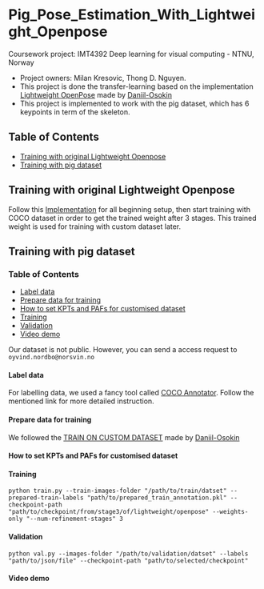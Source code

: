 # Pig_Pose_Estimation_With_Lightweight_Openpose
Coursework project: IMT4392 Deep learning for visual computing - NTNU, Norway

- Project owners: Milan Kresovic, Thong D. Nguyen.
- This project is done the transfer-learning based on the implementation [Lightweight OpenPose](https://github.com/Daniil-Osokin/lightweight-human-pose-estimation.pytorch) made by [Daniil-Osokin](https://github.com/Daniil-Osokin)
- This project is implemented to work with the pig dataset, which has 6 keypoints in term of the skeleton. 

## Table of Contents

* [Training with original Lightweight Openpose](#Training-with-original-Lightweight-Openpose)
* [Training with pig dataset](#Training-with-pig-dataset)

## Training with original Lightweight Openpose
Follow this [Implementation](https://github.com/Daniil-Osokin/lightweight-human-pose-estimation.pytorch) for all beginning setup, then start training with COCO dataset in order to get the trained weight after 3 stages. This trained weight is used for training with custom dataset later. 

## Training with pig dataset
### Table of Contents

* [Label data](#label-data)
* [Prepare data for training](#prepare-data-for-training)
* [How to set KPTs and PAFs for customised dataset](#How-to-set-KPTs-and-PAFs-for-customised-dataset)
* [Training](#training)
* [Validation](#validation)
* [Video demo](#video-demo)

Our dataset is not public. However, you can send a access request to `oyvind.nordbo@norsvin.no`

#### Label data
For labelling data, we used a fancy tool called [COCO Annotator](https://github.com/jsbroks/coco-annotator). Follow the mentioned link for more detailed instruction. 

#### Prepare data for training
We followed the [TRAIN ON CUSTOM DATASET](https://github.com/Daniil-Osokin/lightweight-human-pose-estimation.pytorch/blob/master/TRAIN-ON-CUSTOM-DATASET.md) made by [Daniil-Osokin](https://github.com/Daniil-Osokin)

#### How to set KPTs and PAFs for customised dataset
#### Training
```
python train.py --train-images-folder "/path/to/train/datset" --prepared-train-labels "path/to/prepared_train_annotation.pkl" --checkpoint-path "path/to/checkpoint/from/stage3/of/lightweight/openpose" --weights-only "--num-refinement-stages" 3
```
#### Validation
```
python val.py --images-folder "/path/to/validation/datset" --labels "path/to/json/file" --checkpoint-path "path/to/selected/checkpoint"
```
#### Video demo

